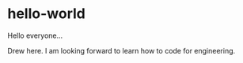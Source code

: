 # hello-world

Hello everyone...

Drew here. I am looking forward to learn how to code for engineering.
